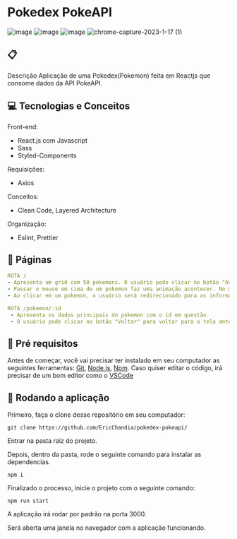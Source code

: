 # Pokedex PokeAPI
![image](https://user-images.githubusercontent.com/102334488/219732362-7c477b75-8885-40a7-918a-ac29114d847e.png)
![image](https://user-images.githubusercontent.com/102334488/219733034-2518e7d5-530f-44d7-b453-bf137faaf466.png)
![image](https://user-images.githubusercontent.com/102334488/219734922-597c3d09-692e-4af6-84e1-c39f61142c1c.png)
![chrome-capture-2023-1-17 (1)](https://user-images.githubusercontent.com/102334488/219758296-24a7e5b7-5766-406a-9eca-a09273d84780.gif)


##  :clipboard:
 Descrição
Aplicação de uma Pokedex(Pokemon) feita em Reactjs que consome dados da API PokeAPI. 


## :computer:	 Tecnologias e Conceitos

Front-end:
- React.js com Javascript
- Sass
- Styled-Components

Requisições:
- Axios

Conceitos:
- Clean Code, Layered Architecture

Organização: 
- Eslint, Prettier


## :rocket: Páginas

  
   ```yml
ROTA /
  - Apresenta um grid com 50 pokemons. O usuário pode clicar no botão "Avançar" para mostrar os próximos 50 pokemons, ou clicar no botão "Voltar" para voltar para a pàgina anterior.
  - Passar o mouse em cima de um pokemon faz uma animação acontecer. No mobile é necessário clicar e segurar o pokemon.
  - Ao clicar em um pokemon, o usuário será redirecionado para as informações daquele pokemon.
```

   ```yml
ROTA /pokemon/:id
    - Apresenta os dados principais do pokemon com o id em questão.
    - O usuário pode clicar no botão "Voltar" para voltar para a tela anterior.
```


## :rocket: Pré requisitos
Antes de começar, você vai precisar ter instalado em seu computador as seguintes ferramentas:
[Git](https://git-scm.com), [Node.js](https://nodejs.org/en/), [Npm](https://www.npmjs.com/).
Caso quiser editar o código, irá precisar de um bom editor como o [VSCode](https://code.visualstudio.com/)


## 🏁 Rodando a aplicação
Primeiro, faça o clone desse repositório em seu computador:

```
git clone https://github.com/EricChandia/pokedex-pokeapi/
```

Entrar na pasta raiz do projeto.


Depois, dentro da pasta, rode o seguinte comando para instalar as dependencias.

```
npm i
```

Finalizado o processo, inicie o projeto com o seguinte comando:
```
npm run start
```

A aplicação irá rodar por padrão na porta 3000. 


Será aberta uma janela no navegador com a aplicação funcionando.
